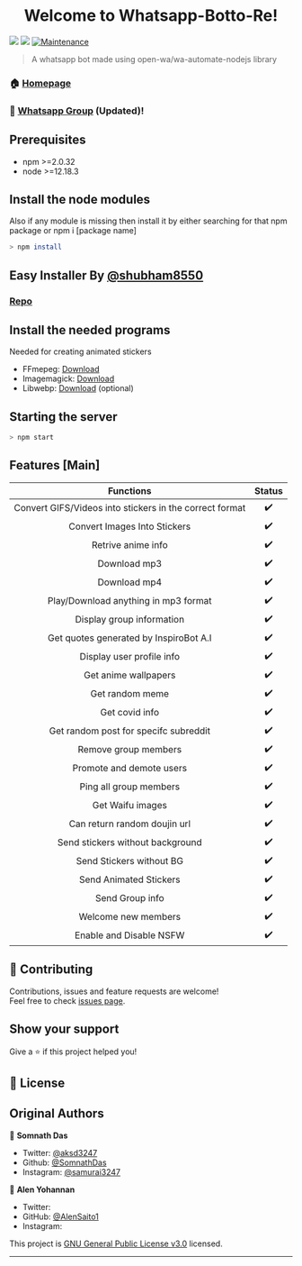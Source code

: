 <h1 align="center">Welcome to Whatsapp-Botto-Re! </h1>
<p>
  <img src="https://camo.githubusercontent.com/4d098bb36bf96a8b9ec4821bec5866d86bca15b7/68747470733a2f2f696d672e736869656c64732e696f2f6e706d2f762f406f70656e2d77612f77612d6175746f6d6174652e7376673f636f6c6f723d677265656e" />
  <img src="https://camo.githubusercontent.com/5c22deff6293ca12d3bc1159c6cc3a5cc9579550/68747470733a2f2f696d672e736869656c64732e696f2f6e6f64652f762f406f70656e2d77612f77612d6175746f6d617465" />
  <a href="https://github.com/SomnathDas/Whatsapp-Botto-Re/commit-activity" target="_blank">
    <img alt="Maintenance" src="https://img.shields.io/badge/Maintained%3F-yes-green.svg" />
  </a>
</p>

> A whatsapp bot made using open-wa/wa-automate-nodejs library

### 🏠 [Homepage](https://github.com/SomnathDas/Whatsapp-Botto-Re)

### :green_book: [Whatsapp Group](https://chat.whatsapp.com/JGR7ESRfNHjHScRYfglQcg) (Updated)!

## Prerequisites

- npm >=2.0.32
- node >=12.18.3



## Install the node modules

Also if any module is missing then install it by either searching for that npm package or npm i [package name]

```sh
> npm install
```
## Easy Installer By [@shubham8550](https://github.com/shubham8550)

### [Repo](https://github.com/shubham8550/Botto-Re-Whats-app-Bot-installer-Scripts)

## Install the needed programs

Needed for creating animated stickers
* FFmepeg: [Download](https://ffmpeg.org/download.html)
* Imagemagick: [Download](https://imagemagick.org/script/download.php)
* Libwebp: [Download](https://developers.google.com/speed/webp/download) (optional)

## Starting the server

```sh
> npm start
```

## Features [Main]

| Functions                     | Status |
|:-----------------------------:|:------:|
| Convert GIFS/Videos into stickers in the correct format | :heavy_check_mark: |
| Convert Images Into Stickers  | :heavy_check_mark: |
| Retrive anime info            | :heavy_check_mark: |
| Download mp3               | :heavy_check_mark: |
| Download mp4             | :heavy_check_mark: |
| Play/Download anything in mp3 format             | :heavy_check_mark: |
| Display group information     | :heavy_check_mark: |
| Get quotes generated by InspiroBot A.I              | :heavy_check_mark: |
| Display user profile info     | :heavy_check_mark: |
| Get anime wallpapers          | :heavy_check_mark: |
| Get random meme               | :heavy_check_mark: |
| Get covid info              | :heavy_check_mark: |
| Get random post for specifc subreddit| :heavy_check_mark: |
| Remove group members          | :heavy_check_mark: |
| Promote and demote users      | :heavy_check_mark: |
| Ping all group members        | :heavy_check_mark: |
| Get Waifu images              | :heavy_check_mark: |
| Can return random doujin url  | :heavy_check_mark: |
| Send stickers without background | :heavy_check_mark: |
| Send Stickers without BG      | :heavy_check_mark: |
| Send Animated Stickers        | :heavy_check_mark: |
| Send Group info               | :heavy_check_mark: |
| Welcome new members           | :heavy_check_mark: |
| Enable and Disable NSFW       | :heavy_check_mark: |


## 🤝 Contributing

Contributions, issues and feature requests are welcome!<br />Feel free to check [issues page](https://github.com/SomnathDas/Whatsapp-Botto-Re/issues). 

## Show your support

Give a ⭐️ if this project helped you!

## 📝 License

## Original Authors 

🐧 **Somnath Das**

* Twitter: [@aksd3247](https://twitter.com/aksd3247)
* Github: [@SomnathDas](https://github.com/SomnathDas)
* Instagram: [@samurai3247](https://www.instagram.com/samurai3247/)

🌺 **Alen Yohannan** 
* Twitter: 
* GitHub: [@AlenSaito1](https://github.com/AlenSaito1)
* Instagram:

This project is [GNU General Public License v3.0](https://github.com/SomnathDas/Whatsapp-Botto-Re/blob/master/LICENSE) licensed.

***
